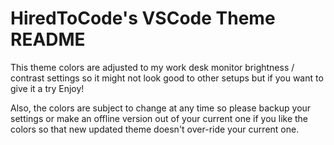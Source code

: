 # HiredToCode's VSCode Theme README

This theme colors are adjusted to my work desk monitor brightness / contrast settings so it might not look good to other setups but if you want to give it a try Enjoy!

Also, the colors are subject to change at any time so please backup your settings or make an offline version out of your current one if you like the colors so that new updated theme doesn't over-ride your current one.
